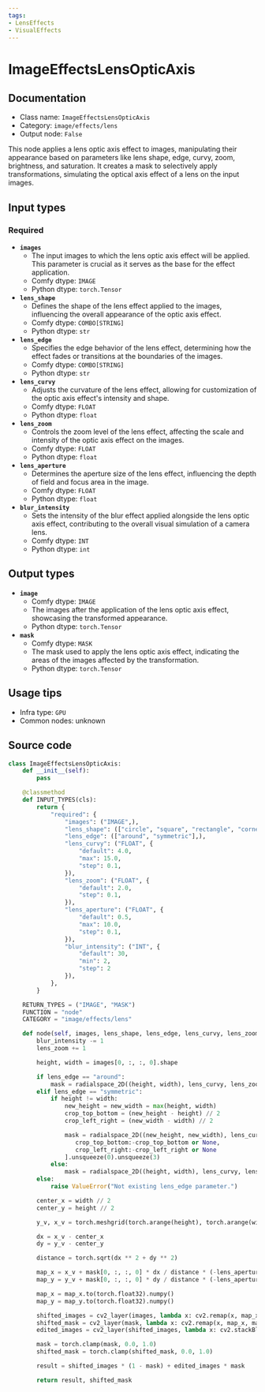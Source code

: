```yaml
---
tags:
- LensEffects
- VisualEffects
---
```


# ImageEffectsLensOpticAxis
## Documentation
- Class name: `ImageEffectsLensOpticAxis`
- Category: `image/effects/lens`
- Output node: `False`

This node applies a lens optic axis effect to images, manipulating their appearance based on parameters like lens shape, edge, curvy, zoom, brightness, and saturation. It creates a mask to selectively apply transformations, simulating the optical axis effect of a lens on the input images.
## Input types
### Required
- **`images`**
    - The input images to which the lens optic axis effect will be applied. This parameter is crucial as it serves as the base for the effect application.
    - Comfy dtype: `IMAGE`
    - Python dtype: `torch.Tensor`
- **`lens_shape`**
    - Defines the shape of the lens effect applied to the images, influencing the overall appearance of the optic axis effect.
    - Comfy dtype: `COMBO[STRING]`
    - Python dtype: `str`
- **`lens_edge`**
    - Specifies the edge behavior of the lens effect, determining how the effect fades or transitions at the boundaries of the images.
    - Comfy dtype: `COMBO[STRING]`
    - Python dtype: `str`
- **`lens_curvy`**
    - Adjusts the curvature of the lens effect, allowing for customization of the optic axis effect's intensity and shape.
    - Comfy dtype: `FLOAT`
    - Python dtype: `float`
- **`lens_zoom`**
    - Controls the zoom level of the lens effect, affecting the scale and intensity of the optic axis effect on the images.
    - Comfy dtype: `FLOAT`
    - Python dtype: `float`
- **`lens_aperture`**
    - Determines the aperture size of the lens effect, influencing the depth of field and focus area in the image.
    - Comfy dtype: `FLOAT`
    - Python dtype: `float`
- **`blur_intensity`**
    - Sets the intensity of the blur effect applied alongside the lens optic axis effect, contributing to the overall visual simulation of a camera lens.
    - Comfy dtype: `INT`
    - Python dtype: `int`
## Output types
- **`image`**
    - Comfy dtype: `IMAGE`
    - The images after the application of the lens optic axis effect, showcasing the transformed appearance.
    - Python dtype: `torch.Tensor`
- **`mask`**
    - Comfy dtype: `MASK`
    - The mask used to apply the lens optic axis effect, indicating the areas of the images affected by the transformation.
    - Python dtype: `torch.Tensor`
## Usage tips
- Infra type: `GPU`
- Common nodes: unknown


## Source code
```python
class ImageEffectsLensOpticAxis:
    def __init__(self):
        pass

    @classmethod
    def INPUT_TYPES(cls):
        return {
            "required": {
                "images": ("IMAGE",),
                "lens_shape": (["circle", "square", "rectangle", "corners"],),
                "lens_edge": (["around", "symmetric"],),
                "lens_curvy": ("FLOAT", {
                    "default": 4.0,
                    "max": 15.0,
                    "step": 0.1,
                }),
                "lens_zoom": ("FLOAT", {
                    "default": 2.0,
                    "step": 0.1,
                }),
                "lens_aperture": ("FLOAT", {
                    "default": 0.5,
                    "max": 10.0,
                    "step": 0.1,
                }),
                "blur_intensity": ("INT", {
                    "default": 30,
                    "min": 2,
                    "step": 2
                }),
            },
        }

    RETURN_TYPES = ("IMAGE", "MASK")
    FUNCTION = "node"
    CATEGORY = "image/effects/lens"

    def node(self, images, lens_shape, lens_edge, lens_curvy, lens_zoom, lens_aperture, blur_intensity):
        blur_intensity -= 1
        lens_zoom += 1

        height, width = images[0, :, :, 0].shape

        if lens_edge == "around":
            mask = radialspace_2D((height, width), lens_curvy, lens_zoom, lens_shape, 0.0, 1.0 + lens_curvy).unsqueeze(0).unsqueeze(3)
        elif lens_edge == "symmetric":
            if height != width:
                new_height = new_width = max(height, width)
                crop_top_bottom = (new_height - height) // 2
                crop_left_right = (new_width - width) // 2

                mask = radialspace_2D((new_height, new_width), lens_curvy, lens_zoom, lens_shape, 0.0, 1.0 + lens_curvy)[
                   crop_top_bottom:-crop_top_bottom or None,
                   crop_left_right:-crop_left_right or None
                ].unsqueeze(0).unsqueeze(3)
            else:
                mask = radialspace_2D((height, width), lens_curvy, lens_zoom, lens_shape, 0.0, 1.0 + lens_curvy).unsqueeze(0).unsqueeze(3)
        else:
            raise ValueError("Not existing lens_edge parameter.")

        center_x = width // 2
        center_y = height // 2

        y_v, x_v = torch.meshgrid(torch.arange(height), torch.arange(width), indexing='ij')

        dx = x_v - center_x
        dy = y_v - center_y

        distance = torch.sqrt(dx ** 2 + dy ** 2)

        map_x = x_v + mask[0, :, :, 0] * dx / distance * (-lens_aperture * 100)
        map_y = y_v + mask[0, :, :, 0] * dy / distance * (-lens_aperture * 100)

        map_x = map_x.to(torch.float32).numpy()
        map_y = map_y.to(torch.float32).numpy()

        shifted_images = cv2_layer(images, lambda x: cv2.remap(x, map_x, map_y, cv2.INTER_LINEAR))
        shifted_mask = cv2_layer(mask, lambda x: cv2.remap(x, map_x, map_y, cv2.INTER_LINEAR))
        edited_images = cv2_layer(shifted_images, lambda x: cv2.stackBlur(x, (blur_intensity, blur_intensity)))

        mask = torch.clamp(mask, 0.0, 1.0)
        shifted_mask = torch.clamp(shifted_mask, 0.0, 1.0)

        result = shifted_images * (1 - mask) + edited_images * mask

        return result, shifted_mask

```
